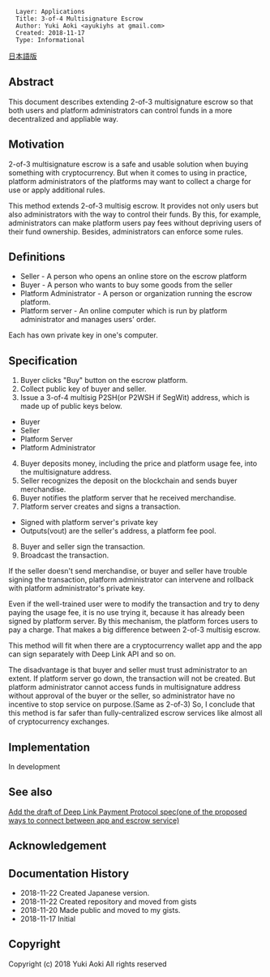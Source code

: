 ```
  Layer: Applications
  Title: 3-of-4 Multisignature Escrow
  Author: Yuki Aoki <ayukiyhs at gmail.com>
  Created: 2018-11-17
  Type: Informational
```


[日本語版](3-of-4-multisig-escrow-ja.md)

## Abstract

This document describes extending 2-of-3 multisignature escrow so that both users and platform administrators can control funds in a more decentralized and appliable way.

## Motivation

2-of-3 multisignature escrow is a safe and usable solution when buying something with cryptocurrency.
But when it comes to using in practice, platform administrators of the platforms may want to collect a charge for use or apply additional rules.

This method extends 2-of-3 multisig escrow. It provides not only users but also administrators with the way to control their funds.
By this, for example, administrators can make platform users pay fees without depriving users of their fund ownership. 
Besides, administrators can enforce some rules.

## Definitions

* Seller - A person who opens an online store on the escrow platform
* Buyer - A person who wants to buy some goods from the seller
* Platform Administrator - A person or organization running the escrow platform.
* Platform server - An online computer which is run by platform administrator and manages users' order.

Each has own private key in one's computer.

## Specification

1. Buyer clicks "Buy" button on the escrow platform.
2. Collect public key of buyer and seller.
3. Issue a 3-of-4 multisig P2SH(or P2WSH if SegWit) address, which is made up of public keys below.
  - Buyer
  - Seller
  - Platform Server
  - Platform Administrator
4. Buyer deposits money, including the price and platform usage fee, into the multisignature address.
5. Seller recognizes the deposit on the blockchain and sends buyer merchandise.
6. Buyer notifies the platform server that he received merchandise.
7. Platform server creates and signs a transaction.
  * Signed with platform server's private key
  * Outputs(vout) are the seller's address, a platform fee pool.
8. Buyer and seller sign the transaction.
9. Broadcast the transaction.

If the seller doesn't send merchandise, or buyer and seller have trouble signing the transaction, platform administrator can intervene and rollback with platform administrator's private key.

Even if the well-trained user were to modify the transaction and try to deny paying the usage fee, it is no use trying it, because it has already been signed by platform server.
By this mechanism, the platform forces users to pay a charge. That makes a big difference between 2-of-3 multisig escrow.

This method will fit when there are a cryptocurrency wallet app and the app can sign separately with Deep Link API and so on.

The disadvantage is that buyer and seller must trust administrator to an extent.
If platform server go down, the transaction will not be created.
But platform administrator cannot access funds in multisignature address without approval of the buyer or the seller, so administrator have no incentive to stop service on purpose.(Same as 2-of-3)
So, I conclude that this method is far safer than fully-centralized escrow services like almost all of cryptocurrency exchanges.

## Implementation

In development

## See also

[Add the draft of Deep Link Payment Protocol spec(one of the proposed ways to connect between app and escrow service)](https://github.com/bitcoincashorg/bitcoincash.org/pull/145)

## Acknowledgement

## Documentation History

* 2018-11-22 Created Japanese version.
* 2018-11-22 Created repository and moved from gists
* 2018-11-20 Made public and moved to my gists.
* 2018-11-17 Initial

## Copyright

Copyright (c) 2018 Yuki Aoki
All rights reserved
